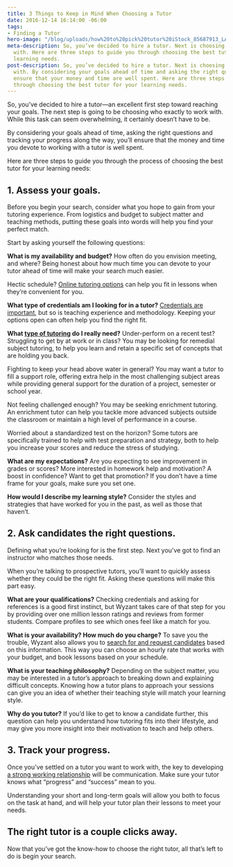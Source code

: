 ```yaml
---
title: 3 Things to Keep in Mind When Choosing a Tutor
date: 2016-12-14 16:14:00 -06:00
tags:
- Finding a Tutor
hero-image: "/blog/uploads/how%20to%20pick%20tutor%20iStock_85687913_LARGE%20(1).jpg"
meta-description: So, you’ve decided to hire a tutor. Next is choosing who to work
  with. Here are three steps to guide you through choosing the best tutor for your
  learning needs.
post-description: So, you’ve decided to hire a tutor. Next is choosing who to work
  with. By considering your goals ahead of time and asking the right questions, you’ll
  ensure that your money and time are well spent. Here are three steps to guide you
  through choosing the best tutor for your learning needs.
---
```


So, you’ve decided to hire a tutor—an excellent first step toward reaching your goals. The next step is going to be choosing who exactly to work with. While this task can seem overwhelming, it certainly doesn’t have to be. 

By considering your goals ahead of time, asking the right questions and tracking your progress along the way, you’ll ensure that the money and time you devote to working with a tutor is well spent. 

Here are three steps to guide you through the process of choosing the best tutor for your learning needs:

## 1. Assess your goals.
Before you begin your search, consider what you hope to gain from your tutoring experience. From logistics and budget to subject matter and teaching methods, putting these goals into words will help you find your perfect match. 

Start by asking yourself the following questions:

**What is my availability and budget?**
How often do you envision meeting, and where? Being honest about how much time you can devote to your tutor ahead of time will make your search much easier.

Hectic schedule? [Online tutoring options](https://www.wyzant.com/online/lessonreservation) can help you fit in lessons when they’re convenient for you.

**What type of credentials am I looking for in a tutor?**
[Credentials are important](http://www.greatschools.org/gk/articles/teacher-experience-and-credentials-issues-to-consider/), but so is teaching experience and methodology. Keeping your options open can often help you find the right fit.

**What [type of tutoring](http://www.educationindustry.org/assets/eia-parent-resource-guide.pdf) do I really need?**
Under-perform on a recent test? Struggling to get by at work or in class? You may be looking for remedial subject tutoring, to help you learn and retain a specific set of concepts that are holding you back.

Fighting to keep your head above water in general? You may want a tutor to fill a support role, offering extra help in the most challenging subject areas while providing general support for the duration of a project, semester or school year.

Not feeling challenged enough? You may be seeking enrichment tutoring. An enrichment tutor can help you tackle more advanced subjects outside the classroom or maintain a high level of performance in a course. 

Worried about a standardized test on the horizon? Some tutors are specifically trained to help with test preparation and strategy, both to help you increase your scores and reduce the stress of studying.

**What are my expectations?**
Are you expecting to see improvement in grades or scores? More interested in homework help and motivation? A boost in confidence? Want to get that promotion? If you don’t have a time frame for your goals, make sure you set one.

**How would I describe my learning style?**
Consider the styles and strategies that have worked for you in the past, as well as those that haven’t.

## 2. Ask candidates the right questions.
Defining what you’re looking for is the first step. Next you’ve got to find an instructor who matches those needs. 

When you’re talking to prospective tutors, you’ll want to quickly assess whether they could be the right fit. Asking these questions will make this part easy.

**What are your qualifications?**
Checking credentials and asking for references is a good first instinct, but Wyzant takes care of that step for you by providing over one million lesson ratings and reviews from former students. Compare profiles to see which ones feel like a match for you.

**What is your availability? How much do you charge?**
To save you the trouble, Wyzant also allows you to [search for and request candidates](https://www.wyzant.com/emailtutor) based on this information. This way you can choose an hourly rate that works with your budget, and book lessons based on your schedule. 


**What is your teaching philosophy?**
Depending on the subject matter, you may be interested in a tutor’s approach to breaking down and explaining difficult concepts. Knowing how a tutor plans to approach your sessions can give you an idea of whether their teaching style will match your learning style.

**Why do you tutor?**
If you’d like to get to know a candidate further, this question can help you understand how tutoring fits into their lifestyle, and may give you more insight into their motivation to teach and help others.

## 3. Track your progress.
Once you’ve settled on a tutor you want to work with, the key to developing [a strong working relationship](http://www.edutopia.org/blog/what-makes-a-successful-tutor-seth-linden) will be communication. Make sure your tutor knows what “progress” and “success” mean to you. 

Understanding your short and long-term goals will allow you both to focus on the task at hand, and will help your tutor plan their lessons to meet your needs.

## The right tutor is a couple clicks away.
Now that you’ve got the know-how to choose the right tutor, all that’s left to do is begin your search.